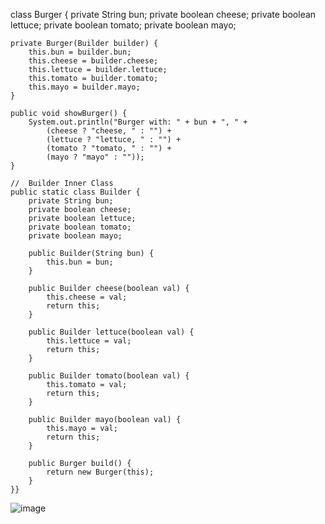 
class Burger {
    private String bun;
    private boolean cheese;
    private boolean lettuce;
    private boolean tomato;
    private boolean mayo;

    private Burger(Builder builder) {
        this.bun = builder.bun;
        this.cheese = builder.cheese;
        this.lettuce = builder.lettuce;
        this.tomato = builder.tomato;
        this.mayo = builder.mayo;
    }

    public void showBurger() {
        System.out.println("Burger with: " + bun + ", " +
            (cheese ? "cheese, " : "") +
            (lettuce ? "lettuce, " : "") +
            (tomato ? "tomato, " : "") +
            (mayo ? "mayo" : ""));
    }

    //  Builder Inner Class
    public static class Builder {
        private String bun;
        private boolean cheese;
        private boolean lettuce;
        private boolean tomato;
        private boolean mayo;

        public Builder(String bun) {
            this.bun = bun;
        }

        public Builder cheese(boolean val) {
            this.cheese = val;
            return this;
        }

        public Builder lettuce(boolean val) {
            this.lettuce = val;
            return this;
        }

        public Builder tomato(boolean val) {
            this.tomato = val;
            return this;
        }

        public Builder mayo(boolean val) {
            this.mayo = val;
            return this;
        }

        public Burger build() {
            return new Burger(this);
        }
    }}





![image](https://github.com/user-attachments/assets/4e8f0ba3-7beb-41ed-874e-e688a841b313)
